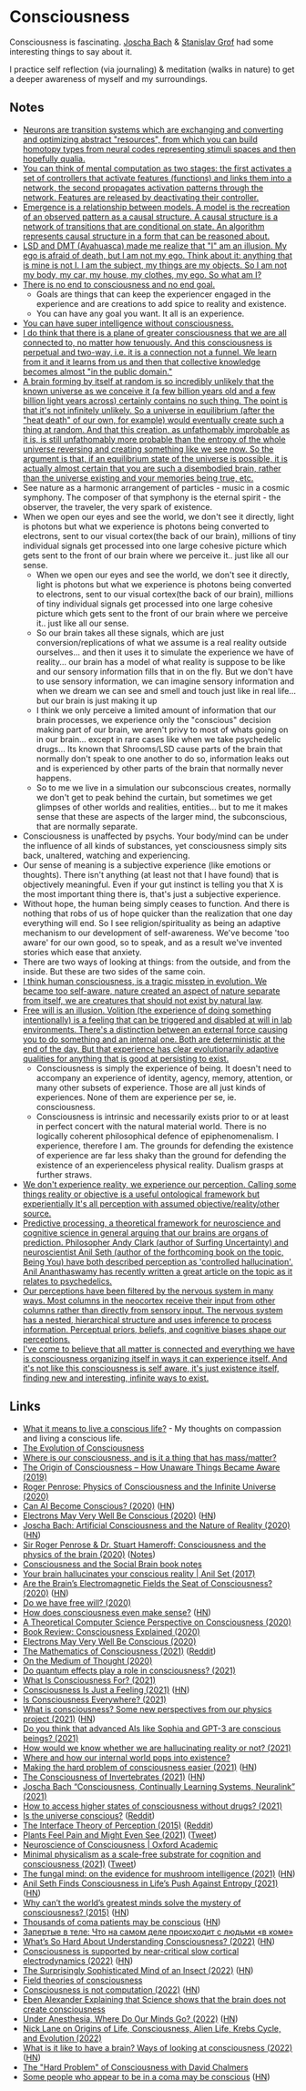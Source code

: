 # Consciousness

Consciousness is fascinating. [Joscha Bach](https://www.youtube.com/results?search_query=joscha+bach+consciousness) & [Stanislav Grof](https://www.youtube.com/results?search_query=Stanislav+Grof+) had some interesting things to say about it.

I practice self reflection (via journaling) & meditation (walks in nature) to get a deeper awareness of myself and my surroundings.

## Notes

- [Neurons are transition systems which are exchanging and converting and optimizing abstract "resources", from which you can build homotopy types from neural codes representing stimuli spaces and then hopefully qualia.](https://twitter.com/drbeefsupreme/status/1518084355037536256)
- [You can think of mental computation as two stages: the first activates a set of controllers that activate features (functions) and links them into a network, the second propagates activation patterns through the network. Features are released by deactivating their controller.](https://twitter.com/Plinz/status/1518062698600497152)
- [Emergence is a relationship between models. A model is the recreation of an observed pattern as a causal structure. A causal structure is a network of transitions that are conditional on state. An algorithm represents causal structure in a form that can be reasoned about.](https://twitter.com/Plinz/status/1518335581104730112)
- [LSD and DMT (Ayahuasca) made me realize that "I" am an illusion. My ego is afraid of death, but I am not my ego. Think about it: anything that is mine is not I. I am the subject, my things are my objects. So I am not my body, my car, my house, my clothes, my ego. So what am I?](https://www.reddit.com/r/Psychonaut/comments/7sec24/does_any_psychedelic_allow_you_to_make_peace_with/)
- [There is no end to consciousness and no end goal.](https://www.reddit.com/r/Psychonaut/comments/7lu9wr/what_is_the_end_goal_of_consiousness_is_it_to_all/)
  - Goals are things that can keep the experiencer engaged in the experience and are creations to add spice to reality and existence.
  - You can have any goal you want. It all is an experience.
- [You can have super intelligence without consciousness.](https://www.youtube.com/watch?v=XbOP0IKpsZ0)
- [I do think that there is a plane of greater consciousness that we are all connected to, no matter how tenuously. And this consciousness is perpetual and two-way, i.e. it is a connection not a funnel. We learn from it and it learns from us and then that collective knowledge becomes almost "in the public domain."](https://www.reddit.com/r/Psychonaut/comments/5stu4t/consciousness_is_an_entity_our_brains_receive/ddhudyg/)
- [A brain forming by itself at random is so incredibly unlikely that the known universe as we conceive it (a few billion years old and a few billion light years across) certainly contains no such thing. The point is that it's not infinitely unlikely. So a universe in equilibrium (after the "heat death" of our own, for example) would eventually create such a thing at random. And that this creation, as unfathomably improbable as it is, is still unfathomably more probable than the entropy of the whole universe reversing and creating something like we see now. So the argument is that, if an equilibrium state of the universe is possible, it is actually almost certain that you are such a disembodied brain, rather than the universe existing and your memories being true, etc.](https://www.reddit.com/r/askscience/comments/79ylpn/what_in_laymans_terms_is_a_boltzmann_brain/dp6wdg2/ "permalink")
- See nature as a harmonic arrangement of particles - music in a cosmic symphony. The composer of that symphony is the eternal spirit - the observer, the traveler, the very spark of existence.
- When we open our eyes and see the world, we don't see it directly, light is photons but what we experience is photons being converted to electrons, sent to our visual cortex(the back of our brain), millions of tiny individual signals get processed into one large cohesive picture which gets sent to the front of our brain where we perceive it.. just like all our sense.
  - When we open our eyes and see the world, we don't see it directly, light is photons but what we experience is photons being converted to electrons, sent to our visual cortex(the back of our brain), millions of tiny individual signals get processed into one large cohesive picture which gets sent to the front of our brain where we perceive it.. just like all our sense.
  - So our brain takes all these signals, which are just conversion/replications of what we assume is a real reality outside ourselves... and then it uses it to simulate the experience we have of reality... our brain has a model of what reality is suppose to be like and our sensory information fills that in on the fly. But we don't have to use sensory information, we can imagine sensory information and when we dream we can see and smell and touch just like in real life... but our brain is just making it up
  - I think we only perceive a limited amount of information that our brain processes, we experience only the "conscious" decision making part of our brain, we aren't privy to most of whats going on in our brain... except in rare cases like when we take psychedelic drugs... Its known that Shrooms/LSD cause parts of the brain that normally don't speak to one another to do so, information leaks out and is experienced by other parts of the brain that normally never happens.
  - So to me we live in a simulation our subconscious creates, normally we don't get to peak behind the curtain, but sometimes we get glimpses of other worlds and realities, entities... but to me it makes sense that these are aspects of the larger mind, the subconscious, that are normally separate.
- Consciousness is unaffected by psychs. Your body/mind can be under the influence of all kinds of substances, yet consciousness simply sits back, unaltered, watching and experiencing.
- Our sense of meaning is a subjective experience (like emotions or thoughts). There isn't anything (at least not that I have found) that is objectively meaningful. Even if your gut instinct is telling you that X is the most important thing there is, that's just a subjective experience.
- Without hope, the human being simply ceases to function. And there is nothing that robs of us of hope quicker than the realization that one day everything will end. So I see religion/spirituality as being an adaptive mechanism to our development of self-awareness. We've become 'too aware' for our own good, so to speak, and as a result we've invented stories which ease that anxiety.
- There are two ways of looking at things: from the outside, and from the inside. But these are two sides of the same coin.
- [I think human consciousness, is a tragic misstep in evolution. We became too self-aware, nature created an aspect of nature separate from itself, we are creatures that should not exist by natural law](https://www.youtube.com/watch?v=O93EtnBD3ng).
- [Free will is an illusion. Volition (the experience of doing something intentionally) is a feeling that can be triggered and disabled at will in lab environments. There's a distinction between an external force causing you to do something and an internal one. Both are deterministic at the end of the day. But that experience has clear evolutionarily adaptive qualities for anything that is good at persisting to exist.](https://www.reddit.com/r/RationalPsychonaut/comments/ghhyd6/why_people_say_they_believe_a_dmt_breakthrough/)
  - Consciousness is simply the experience of being. It doesn't need to accompany an experience of identity, agency, memory, attention, or many other subsets of experience. Those are all just kinds of experiences. None of them are experience per se, ie. consciousness.
  - Consciousness is intrinsic and necessarily exists prior to or at least in perfect concert with the natural material world. There is no logically coherent philosophical defence of epiphenomenalism. I experience, therefore I am. The grounds for defending the existence of experience are far less shaky than the ground for defending the existence of an experienceless physical reality. Dualism grasps at further straws.
- [We don't experience reality, we experience our perception. Calling some things reality or objective is a useful ontological framework but experientially It's all perception with assumed objective/reality/other source.](https://www.reddit.com/r/RationalPsychonaut/comments/jhjeai/what_irrational_things_are_frowned_upon_by_the/)
- [Predictive processing, a theoretical framework for neuroscience and cognitive science in general arguing that our brains are organs of prediction. Philosopher Andy Clark (author of Surfing Uncertainty) and neuroscientist Anil Seth (author of the forthcoming book on the topic, Being You) have both described perception as 'controlled hallucination'. Anil Ananthaswamy has recently written a great article on the topic as it relates to psychedelics.](https://www.reddit.com/r/RationalPsychonaut/comments/oizsex/this_michael_pollan_quote_really_altered_my/)
- [Our perceptions have been filtered by the nervous system in many ways. Most columns in the neocortex receive their input from other columns rather than directly from sensory input. The nervous system has a nested, hierarchical structure and uses inference to process information. Perceptual priors, beliefs, and cognitive biases shape our perceptions.](https://www.reddit.com/r/RationalPsychonaut/comments/oouz0u/aldous_huxleys_last_essay_shakespeare_and/)
- [I've come to believe that all matter is connected and everything we have is consciousness organizing itself in ways it can experience itself. And it's not like this consciousness is self aware, it's just existence itself, finding new and interesting, infinite ways to exist.](https://www.reddit.com/r/Psychonaut/comments/spq7qk/is_there_anyone_here_who_ided_as_an_atheist_then/)

## Links

- [What it means to live a conscious life?](https://medium.com/@nikitavoloboev/what-it-means-to-live-a-conscious-life-c96f6517077) - My thoughts on compassion and living a conscious life.
- [The Evolution of Consciousness](https://www.youtube.com/watch?v=XbOP0IKpsZ0)
- [Where is our consciousness, and is it a thing that has mass/matter?](https://www.quora.com/Where-is-our-consciousness-and-is-it-a-thing-that-has-mass-matter/answer/Paul-King-2)
- [The Origin of Consciousness – How Unaware Things Became Aware (2019)](https://www.youtube.com/watch?v=H6u0VBqNBQ8)
- [Roger Penrose: Physics of Consciousness and the Infinite Universe (2020)](https://overcast.fm/+OcVcF49c8)
- [Can AI Become Conscious? (2020)](https://cacm.acm.org/news/244846-can-ai-become-conscious/fulltext) ([HN](https://news.ycombinator.com/item?id=23157312))
- [Electrons May Very Well Be Conscious (2020)](http://nautil.us//blog/electrons-may-very-well-be-conscious) ([HN](https://news.ycombinator.com/item?id=23215877))
- [Joscha Bach: Artificial Consciousness and the Nature of Reality (2020)](https://overcast.fm/+OcVcduJ_s) ([HN](https://news.ycombinator.com/item?id=23923183))
- [Sir Roger Penrose & Dr. Stuart Hameroff: Consciousness and the physics of the brain (2020)](https://www.youtube.com/watch?v=xGbgDf4HCHU) ([Notes](https://news.ycombinator.com/item?id=24090384))
- [Consciousness and the Social Brain book notes](https://leontrolski.github.io/consciousness.html)
- [Your brain hallucinates your conscious reality | Anil Set (2017)](https://www.youtube.com/watch?v=lyu7v7nWzfo)
- [Are the Brain’s Electromagnetic Fields the Seat of Consciousness? (2020)](http://nautil.us/blog/are-the-brains-electromagnetic-fields-the-seat-of-consciousness) ([HN](https://news.ycombinator.com/item?id=24906232))
- [Do we have free will? (2020)](https://twitter.com/dan_abramov/status/1322140012184543233)
- [How does consciousness even make sense?](http://niklasbuehler.com/blog/consciousness.html) ([HN](https://news.ycombinator.com/item?id=25039045))
- [A Theoretical Computer Science Perspective on Consciousness (2020)](https://arxiv.org/ftp/arxiv/papers/2011/2011.09850.pdf)
- [Book Review: Consciousness Explained (2020)](https://www.daniellowengrub.com/blog/2020/02/08/consciousness-explained)
- [Electrons May Very Well Be Conscious (2020)](http://nautil.us/issue/94/evolving/electrons-may-very-well-be-conscious)
- [The Mathematics of Consciousness (2021)](https://www.youtube.com/watch?v=efVBUDnD_no) ([Reddit](https://www.reddit.com/r/RationalPsychonaut/comments/ku2v56/the_mathematics_of_consciousness_with_physicist/))
- [On the Medium of Thought (2020)](https://qualiacomputing.com/2020/12/12/on-the-medium-of-thought/)
- [Do quantum effects play a role in consciousness? (2021)](https://physicsworld.com/a/do-quantum-effects-play-a-role-in-consciousness/)
- [What Is Consciousness For? (2021)](https://durmonski.com/lay-summaries/what-is-consciousness-for/)
- [Consciousness Is Just a Feeling (2021)](https://nautil.us/issue/98/mind/consciousness-is-just-a-feeling) ([HN](https://news.ycombinator.com/item?id=26343571))
- [Is Consciousness Everywhere? (2021)](https://thereader.mitpress.mit.edu/is-consciousness-everywhere/)
- [What is consciousness? Some new perspectives from our physics project (2021)](https://writings.stephenwolfram.com/2021/03/what-is-consciousness-some-new-perspectives-from-our-physics-project/) ([HN](https://news.ycombinator.com/item?id=26544651))
- [Do you think that advanced AIs like Sophia and GPT-3 are conscious beings? (2021)](https://www.reddit.com/r/RationalPsychonaut/comments/mgdnhz/in_your_own_opinion_do_you_think_that_advanced/)
- [How would we know whether we are hallucinating reality or not? (2021)](https://www.reddit.com/r/RationalPsychonaut/comments/mq1dxc/how_would_we_know_whether_we_are_hallucinating/)
- [Where and how our internal world pops into existence?](https://twitter.com/paraschopra/status/1386377277475201024)
- [Making the hard problem of consciousness easier (2021)](https://science.sciencemag.org/content/372/6545/911) ([HN](https://news.ycombinator.com/item?id=27323401))
- [The Consciousness of Invertebrates (2021)](https://lithub.com/how-science-has-revealed-the-inner-consciousness-of-invertebrates) ([HN](https://news.ycombinator.com/item?id=27437772))
- [Joscha Bach “Consciousness, Continually Learning Systems, Neuralink” (2021)](https://overcast.fm/+Ts8MgwgGE)
- [How to access higher states of consciousness without drugs? (2021)](https://www.reddit.com/r/RationalPsychonaut/comments/oett7k/how_to_access_higher_states_of_consciousness/)
- [Is the universe conscious?](https://www.popularmechanics.com/science/a36329671/is-the-universe-conscious/) ([Reddit](https://www.reddit.com/r/RationalPsychonaut/comments/oo8v1o/is_the_universe_conscious/))
- [The Interface Theory of Perception (2015)](https://link.springer.com/article/10.3758/s13423-015-0890-8) ([Reddit](https://www.reddit.com/r/RationalPsychonaut/comments/oouz0u/aldous_huxleys_last_essay_shakespeare_and/h62a1hd))
- [Plants Feel Pain and Might Even See (2021)](https://nautil.us/issue/104/harmony/plants-feel-pain-and-might-even-see) ([Tweet](https://twitter.com/ndiakopoulos/status/1418955640752545793))
- [Neuroscience of Consciousness | Oxford Academic](https://academic.oup.com/nc)
- [Minimal physicalism as a scale-free substrate for cognition and consciousness (2021)](https://academic.oup.com/nc/article/2021/2/niab013/6334115) ([Tweet](https://twitter.com/drmichaellevin/status/1422190382645923842))
- [The fungal mind: on the evidence for mushroom intelligence (2021)](https://psyche.co/ideas/the-fungal-mind-on-the-evidence-for-mushroom-intelligence) ([HN](https://news.ycombinator.com/item?id=28406931))
- [Anil Seth Finds Consciousness in Life’s Push Against Entropy (2021)](https://www.quantamagazine.org/anil-seth-finds-consciousness-in-lifes-push-against-entropy-20210930/) ([HN](https://news.ycombinator.com/item?id=28724072))
- [Why can’t the world’s greatest minds solve the mystery of consciousness? (2015)](https://www.theguardian.com/science/2015/jan/21/-sp-why-cant-worlds-greatest-minds-solve-mystery-consciousness) ([HN](https://news.ycombinator.com/item?id=28928430))
- [Thousands of coma patients may be conscious](https://www.sciencefocus.com/the-human-body/comas-conscious-communicate/) ([HN](https://news.ycombinator.com/item?id=29749643))
- [Запертые в теле: Что на самом деле происходит с людьми «в коме»](https://www.wonderzine.com/wonderzine/health/wellness/241525-half-alive)
- [What’s So Hard About Understanding Consciousness? (2022)](https://nautil.us/whats-so-hard-about-understanding-consciousness-13877/) ([HN](https://news.ycombinator.com/item?id=30190875))
- [Consciousness is supported by near-critical slow cortical electrodynamics (2022)](https://www.pnas.org/content/119/7/e2024455119) ([HN](https://news.ycombinator.com/item?id=30350261))
- [The Surprisingly Sophisticated Mind of an Insect (2022)](https://www.noemamag.com/the-surprisingly-sophisticated-mind-of-an-insect/) ([HN](https://news.ycombinator.com/item?id=31483462))
- [Field theories of consciousness](http://www.scholarpedia.org/article/Field_theories_of_consciousness)
- [Consciousness is not computation (2022)](https://joe-antognini.github.io/ml/consciousness) ([HN](https://news.ycombinator.com/item?id=31791126))
- [Eben Alexander Explaining that Science shows that the brain does not create consciousness](https://www.reddit.com/r/HighStrangeness/comments/w3rhza/neurosurgeon_dr_eben_alexander_explaining_that/)
- [Under Anesthesia, Where Do Our Minds Go? (2022)](https://nautil.us/under-anesthesia-where-do-our-minds-go-20845/) ([HN](https://news.ycombinator.com/item?id=32246987))
- [Nick Lane on Origins of Life, Consciousness, Alien Life, Krebs Cycle, and Evolution (2022)](https://www.youtube.com/watch?v=4vqYJIyBis0)
- [What is it like to have a brain? Ways of looking at consciousness (2022)](https://lareviewofbooks.org/article/what-is-it-like-to-have-a-brain-on-patrick-houses-nineteen-ways-of-looking-at-consciousness/) ([HN](https://news.ycombinator.com/item?id=33169040))
- [The "Hard Problem" of Consciousness with David Chalmers](https://www.youtube.com/watch?v=xy2vzhwdkpM)
- [Some people who appear to be in a coma may be conscious](https://www.scientificamerican.com/article/some-people-who-appear-to-be-in-a-coma-may-actually-be-conscious/) ([HN](https://news.ycombinator.com/item?id=33299419))
